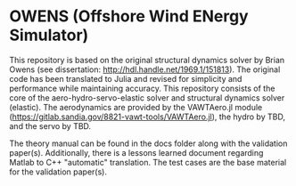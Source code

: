 # OWENS (Offshore Wind ENergy Simulator)

This repository is based on the original structural dynamics solver by Brian Owens (see dissertation: http://hdl.handle.net/1969.1/151813).  The original code has been translated to Julia and revised for simplicity and performance while maintaining accuracy.  This repository consists of the core of the aero-hydro-servo-elastic solver and structural dynamics solver (elastic).  The aerodynamics are provided by the VAWTAero.jl module (https://gitlab.sandia.gov/8821-vawt-tools/VAWTAero.jl), the hydro by TBD, and the servo by TBD.

The theory manual can be found in the docs folder along with the validation paper(s).  Additionally, there is a lessons learned document regarding Matlab to C++ "automatic" translation.  The test cases are the base material for the validation paper(s).
